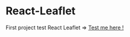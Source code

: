# React-Leaflet

First project test React Leaflet
=> <a target="_blank" href="https://julien1793.github.io/React-Leaflet"> Test me here ! </a>
